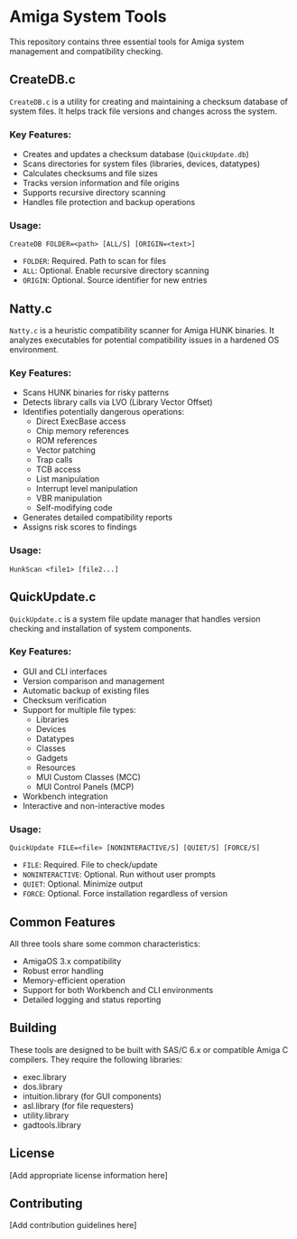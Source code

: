 # Amiga System Tools

This repository contains three essential tools for Amiga system management and compatibility checking.

## CreateDB.c

`CreateDB.c` is a utility for creating and maintaining a checksum database of system files. It helps track file versions and changes across the system.

### Key Features:
- Creates and updates a checksum database (`QuickUpdate.db`)
- Scans directories for system files (libraries, devices, datatypes)
- Calculates checksums and file sizes
- Tracks version information and file origins
- Supports recursive directory scanning
- Handles file protection and backup operations

### Usage:
```
CreateDB FOLDER=<path> [ALL/S] [ORIGIN=<text>]
```
- `FOLDER`: Required. Path to scan for files
- `ALL`: Optional. Enable recursive directory scanning
- `ORIGIN`: Optional. Source identifier for new entries

## Natty.c

`Natty.c` is a heuristic compatibility scanner for Amiga HUNK binaries. It analyzes executables for potential compatibility issues in a hardened OS environment.

### Key Features:
- Scans HUNK binaries for risky patterns
- Detects library calls via LVO (Library Vector Offset)
- Identifies potentially dangerous operations:
  - Direct ExecBase access
  - Chip memory references
  - ROM references
  - Vector patching
  - Trap calls
  - TCB access
  - List manipulation
  - Interrupt level manipulation
  - VBR manipulation
  - Self-modifying code
- Generates detailed compatibility reports
- Assigns risk scores to findings

### Usage:
```
HunkScan <file1> [file2...]
```

## QuickUpdate.c

`QuickUpdate.c` is a system file update manager that handles version checking and installation of system components.

### Key Features:
- GUI and CLI interfaces
- Version comparison and management
- Automatic backup of existing files
- Checksum verification
- Support for multiple file types:
  - Libraries
  - Devices
  - Datatypes
  - Classes
  - Gadgets
  - Resources
  - MUI Custom Classes (MCC)
  - MUI Control Panels (MCP)
- Workbench integration
- Interactive and non-interactive modes

### Usage:
```
QuickUpdate FILE=<file> [NONINTERACTIVE/S] [QUIET/S] [FORCE/S]
```
- `FILE`: Required. File to check/update
- `NONINTERACTIVE`: Optional. Run without user prompts
- `QUIET`: Optional. Minimize output
- `FORCE`: Optional. Force installation regardless of version

## Common Features

All three tools share some common characteristics:
- AmigaOS 3.x compatibility
- Robust error handling
- Memory-efficient operation
- Support for both Workbench and CLI environments
- Detailed logging and status reporting

## Building

These tools are designed to be built with SAS/C 6.x or compatible Amiga C compilers. They require the following libraries:
- exec.library
- dos.library
- intuition.library (for GUI components)
- asl.library (for file requesters)
- utility.library
- gadtools.library

## License

[Add appropriate license information here]

## Contributing

[Add contribution guidelines here] 